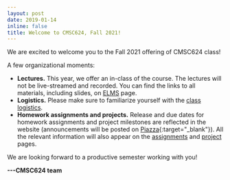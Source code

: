 ```yaml
---
layout: post
date: 2019-01-14
inline: false
title: Welcome to CMSC624, Fall 2021!
---
```


We are excited to welcome you to the Fall 2021 offering of CMSC624 class!

A few organizational moments:
- **Lectures.**
  This year, we offer an in-class of the course. The lectures will not be live-streamed and recorded.
  You can find the links to all materials, including slides, on [ELMS](https://elms.umd.edu/) page.
- **Logistics.**
  Please make sure to familiarize yourself with the [class logistics](/cmsc624-fall21/logistics/).
- **Homework assignments and projects.**
  Release and due dates for homework assignments and project milestones are reflected in the website (announcements will be posted on [Piazza](https://piazza.com/class/kszd5aw0vs2nj){:target="\_blank"}).
  All the relevant information will also appear on the [assignments](/cmsc624-fall21/assignments/) and [project](/cmsc624-fall21/project/) pages.

We are looking forward to a productive semester working with you!

**---CMSC624 team**
